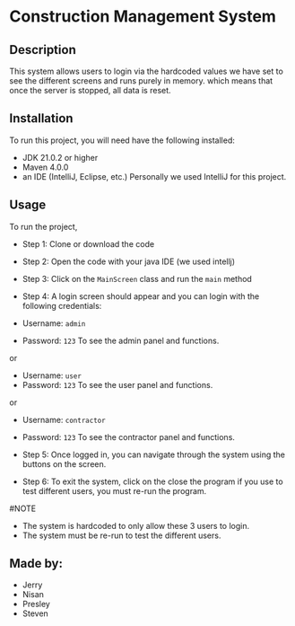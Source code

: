 # Construction Management System

## Description
This system allows users to login via the hardcoded values we have set to see the different screens and runs purely in memory.
which means that once the server is stopped, all data is reset. 

## Installation
To run this project, you will need have the following installed:
- JDK 21.0.2 or higher
- Maven 4.0.0
- an IDE (IntelliJ, Eclipse, etc.) Personally we used IntelliJ for this project.

## Usage
To run the project, 
- Step 1: Clone or download the code
- Step 2: Open the code with your java IDE (we used intellj)
- Step 3: Click on the `MainScreen` class and run the `main` method
- Step 4: A login screen should appear and you can login with the following credentials:


- Username: `admin`
- Password: `123`
  To see the admin panel and functions.

or
- Username: `user`
- Password: `123`
  To see the user panel and functions.

or
- Username: `contractor`
- Password: `123`
  To see the contractor panel and functions.


- Step 5: Once logged in, you can navigate through the system using the buttons on the screen.
- Step 6: To exit the system, click on the close the program if you use to test different users, you must re-run the program.


#NOTE 
- The system is hardcoded to only allow these 3 users to login.
- The system must be re-run to test the different users.

## Made by:
- Jerry
- Nisan
- Presley
- Steven

